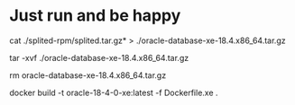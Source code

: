 # Just run and be happy

cat ./splited-rpm/splited.tar.gz* > ./oracle-database-xe-18.4.x86_64.tar.gz

tar -xvf ./oracle-database-xe-18.4.x86_64.tar.gz

rm oracle-database-xe-18.4.x86_64.tar.gz 

docker build -t oracle-18-4-0-xe:latest -f Dockerfile.xe .

